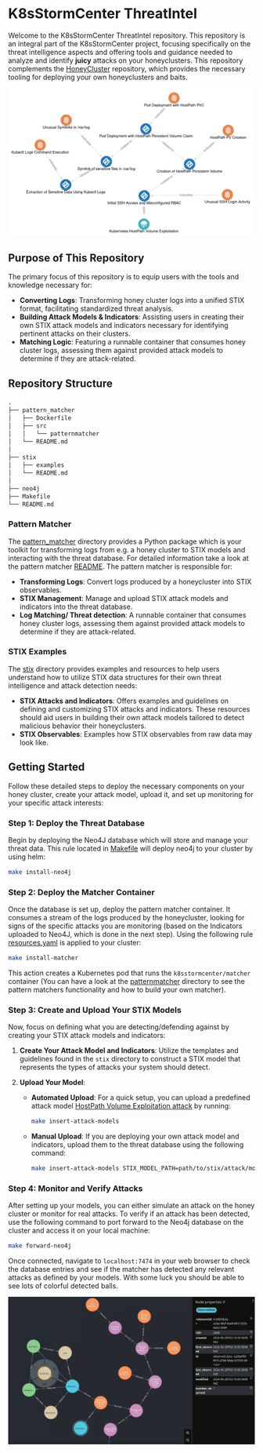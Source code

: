 # K8sStormCenter ThreatIntel

Welcome to the K8sStormCenter ThreatIntel repository. This repository is an integral part of the K8sStormCenter project, focusing specifically on the threat intelligence aspects and offering tools and guidance needed to analyze and identify **juicy** attacks on your honeyclusters. This repository complements the [HoneyCluster](https://github.com/k8sstormcenter/honeycluster) repository, which provides the necessary tooling for deploying your own honeyclusters and baits.

![Attack Tree](figures/stix-attack-tree.jpg)


## Purpose of This Repository
The primary focus of this repository is to equip users with the tools and knowledge necessary for:
- **Converting Logs**: Transforming honey cluster logs into a unified STIX format, facilitating standardized threat analysis.
- **Building Attack Models & Indicators**: Assisting users in creating their own STIX attack models and indicators necessary for identifying pertinent attacks on their clusters.
- **Matching Logic**: Featuring a runnable container that consumes honey cluster logs, assessing them against provided attack models to determine if they are attack-related.

## Repository Structure
```
.
├── pattern_matcher
│   ├── Dockerfile
│   ├── src
│   │   └── patternmatcher
│   └── README.md
│
├── stix
│   ├── examples
│   └── README.md
│
├── neo4j
├── Makefile
└── README.md
```

### Pattern Matcher
The [pattern_matcher](./pattern_matcher) directory provides a Python package which is your toolkit for transforming logs from e.g. a honey cluster to STIX models and interacting with the threat database. For detailed information take a look at the pattern matcher [README](./pattern_matcher/README.md). The pattern matcher is responsible for:

- **Transforming Logs**: Convert logs produced by a honeycluster into STIX observables.
- **STIX Management**: Manage and upload STIX attack models and indicators into the threat database.
- **Log Matching/ Threat detection**: A runnable container that consumes honey cluster logs, assessing them against provided attack models to determine if they are attack-related.

### STIX Examples
The [stix](./stix) directory provides examples and resources to help users understand how to utilize STIX data structures for their own threat intelligence and attack detection needs:
- **STIX Attacks and Indicators**: Offers examples and guidelines on defining and customizing STIX attacks and indicators. These resources should aid users in building their own attack models tailored to detect malicious behavior  their honeyclusters.
- **STIX Observables**: Examples how STIX observables from raw data may look like.



## Getting Started
Follow these detailed steps to deploy the necessary components on your honey cluster, create your attack model, upload it, and set up monitoring for your specific attack interests:


### Step 1: Deploy the Threat Database
Begin by deploying the Neo4J database which will store and manage your threat data. This rule located in [Makefile](./Makefile) will deploy neo4j to your cluster by using helm:

```bash
make install-neo4j
```

### Step 2: Deploy the Matcher Container
Once the database is set up, deploy the pattern matcher container. It consumes a stream of the logs produced by the honeycluster, looking for signs of the specific attacks you are monitoring (based on the Indicators uploaded to Neo4J, which is done in the next step). Using the following rule [resources.yaml](./pattern_matcher/resources.yaml) is applied to your cluster:

```bash
make install-matcher
```
This action creates a Kubernetes pod that runs the `k8sstormcenter/matcher` container (You can have a look at the [patternmatcher](./pattern_matcher) directory to see the pattern matchers functionality and how to build your own matcher).


### Step 3: Create and Upload Your STIX Models
Now, focus on defining what you are detecting/defending against by creating your STIX attack models and indicators:

1. **Create Your Attack Model and Indicators**: Utilize the templates and guidelines found in the `stix` directory to construct a STIX model that represents the types of attacks your system should detect.

2. **Upload Your Model**:
   - **Automated Upload**: For a quick setup, you can upload a predefined attack model [HostPath Volume Exploitation attack](./stix/examples/stix-attack-model.json) by running:
     ```bash
     make insert-attack-models
     ```
   - **Manual Upload**: If you are deploying your own attack model and indicators, upload them to the threat database using the following command:
     ```bash
     make insert-attack-models STIX_MODEL_PATH=path/to/stix/attack/model.json
     ```

### Step 4: Monitor and Verify Attacks
After setting up your models, you can either simulate an attack on the honey cluster or monitor for real attacks. To verify if an attack has been detected, use the following command to port forward to the Neo4j database on the cluster and access it on your local machine:
  ```bash
  make forward-neo4j
  ```
Once connected, navigate to `localhost:7474` in your web browser to check the database entries and see if the matcher has detected any relevant attacks as defined by your models. With some luck you should be able to see lots of colorful detected balls.

[![Detection](./figures/log-detection.png)](https://drive.google.com/file/d/1RfPr_7RmXDlU22-l7ZFoMnWJKloP0VpG/view?usp=sharing)

